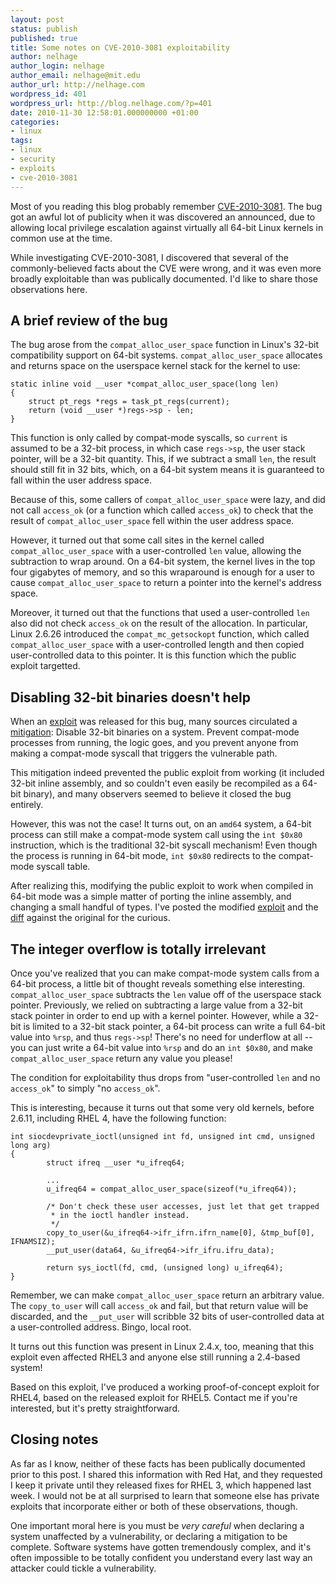 ```yaml
---
layout: post
status: publish
published: true
title: Some notes on CVE-2010-3081 exploitability
author: nelhage
author_login: nelhage
author_email: nelhage@mit.edu
author_url: http://nelhage.com
wordpress_id: 401
wordpress_url: http://blog.nelhage.com/?p=401
date: 2010-11-30 12:58:01.000000000 +01:00
categories:
- linux
tags:
- linux
- security
- exploits
- cve-2010-3081
---
```

Most of you reading this blog probably remember
[CVE-2010-3081][mitre]. The bug got an awful lot of publicity when it
was discovered an announced, due to allowing local privilege
escalation against virtually all 64-bit Linux kernels in common use at
the time.

While investigating CVE-2010-3081, I discovered that several of the
commonly-believed facts about the CVE were wrong, and it was even more
broadly exploitable than was publically documented. I'd like to share
those observations here.

A brief review of the bug
-------------------------

The bug arose from the `compat_alloc_user_space` function in Linux's
32-bit compatibility support on 64-bit
systems. `compat_alloc_user_space` allocates and returns space on the
userspace kernel stack for the kernel to use:

    static inline void __user *compat_alloc_user_space(long len)
    {
        struct pt_regs *regs = task_pt_regs(current);
        return (void __user *)regs->sp - len;
    }

This function is only called by compat-mode syscalls, so `current` is assumed to
be a 32-bit process, in which case `regs->sp`, the user stack pointer, will be a
32-bit quantity. This, if we subtract a small `len`, the result should still fit
in 32 bits, which, on a 64-bit system means it is guaranteed to fall within the
user address space.

Because of this, some callers of `compat_alloc_user_space` were lazy, and did
not call `access_ok` (or a function which called `access_ok`) to check that the
result of `compat_alloc_user_space` fell within the user address space.
    
However, it turned out that some call sites in the kernel called
`compat_alloc_user_space` with a user-controlled `len` value, allowing the
subtraction to wrap around. On a 64-bit system, the kernel lives in the top four
gigabytes of memory, and so this wraparound is enough for a user to cause
`compat_alloc_user_space` to return a pointer into the kernel's address space.

Moreover, it turned out that the functions that used a user-controlled `len`
also did not check `access_ok` on the result of the allocation. In particular,
Linux 2.6.26 introduced the `compat_mc_getsockopt` function, which called
`compat_alloc_user_space` with a user-controlled length and then copied
user-controlled data to this pointer. It is this function which the public
exploit targetted.


Disabling 32-bit binaries doesn't help
--------------------------------------

When an [exploit][exploit] was released for this bug, many sources
circulated a [mitigation][rhkb]: Disable 32-bit binaries on a
system. Prevent compat-mode processes from running, the logic goes,
and you prevent anyone from making a compat-mode syscall that triggers
the vulnerable path.

This mitigation indeed prevented the public exploit from working (it
included 32-bit inline assembly, and so couldn't even easily be
recompiled as a 64-bit binary), and many observers seemed to believe
it closed the bug entirely.

However, this was not the case! It turns out, on an `amd64` system, a
64-bit process can still make a compat-mode system call using the `int
$0x80` instruction, which is the traditional 32-bit syscall mechanism!
Even though the process is running in 64-bit mode, `int $0x80`
redirects to the compat-mode syscall table.

After realizing this, modifying the public exploit to work when
compiled in 64-bit mode was a simple matter of porting the inline
assembly, and changing a small handful of types. I've posted the
modified [exploit][amd64] and the [diff][diff] against the original
for the curious.


The integer overflow is totally irrelevant
------------------------------------------

Once you've realized that you can make compat-mode system calls from a 64-bit
process, a little bit of thought reveals something else
interesting. `compat_alloc_user_space` subtracts the `len` value off of the
userspace stack pointer. Previously, we relied on subtracting a large value from
a 32-bit stack pointer in order to end up with a kernel pointer. However, while
a 32-bit is limited to a 32-bit stack pointer, a 64-bit process can write a full
64-bit value into `%rsp`, and thus `regs->sp`! There's no need for underflow at
all -- you can just write a 64-bit value into `%rsp` and do an `int $0x80`, and
make `compat_alloc_user_space` return any value you please!

The condition for exploitability thus drops from "user-controlled
`len` and no `access_ok`" to simply "no `access_ok`".

This is interesting, because it turns out that some very old kernels, before
2.6.11, including RHEL 4, have the following function:

    int siocdevprivate_ioctl(unsigned int fd, unsigned int cmd, unsigned long arg)
    {
            struct ifreq __user *u_ifreq64;

            ...
            u_ifreq64 = compat_alloc_user_space(sizeof(*u_ifreq64));

            /* Don't check these user accesses, just let that get trapped
             * in the ioctl handler instead.
             */
            copy_to_user(&u_ifreq64->ifr_ifrn.ifrn_name[0], &tmp_buf[0], IFNAMSIZ);
            __put_user(data64, &u_ifreq64->ifr_ifru.ifru_data);

            return sys_ioctl(fd, cmd, (unsigned long) u_ifreq64);
    }

Remember, we can make `compat_alloc_user_space` return an arbitrary
value. The `copy_to_user` will call `access_ok` and fail, but that
return value will be discarded, and the `__put_user` will scribble 32
bits of user-controlled data at a user-controlled address. Bingo,
local root.

It turns out this function was present in Linux 2.4.x, too, meaning
that this exploit even affected RHEL3 and anyone else still running a
2.4-based system!

Based on this exploit, I've produced a working proof-of-concept
exploit for RHEL4, based on the released exploit for RHEL5. Contact me
if you're interested, but it's pretty straightforward.

Closing notes
-------------

As far as I know, neither of these facts has been publically
documented prior to this post. I shared this information with Red Hat,
and they requested I keep it private until they released fixes for
RHEL 3, which happened last week. I would not be at all surprised to
learn that someone else has private exploits that incorporate either
or both of these observations, though.

One important moral here is you must be *very careful* when declaring
a system unaffected by a vulnerability, or declaring a mitigation to
be complete. Software systems have gotten tremendously complex, and
it's often impossible to be totally confident you understand every
last way an attacker could tickle a vulnerability.

[rhbz]: https://bugzilla.redhat.com/show_bug.cgi?id=CVE-2010-3081
[rhkb]: https://access.redhat.com/kb/docs/DOC-40265
[mitre]: http://cve.mitre.org/cgi-bin/cvename.cgi?name=CVE-2010-3081
[exploit]: http://www.seclists.org/fulldisclosure/2010/Sep/268
[amd64]: http://nelhage.com/files/abftw_64.c
[diff]:http://nelhage.com/files/abftw.diff
[hawkes]: http://sota.gen.nz/compat1/
